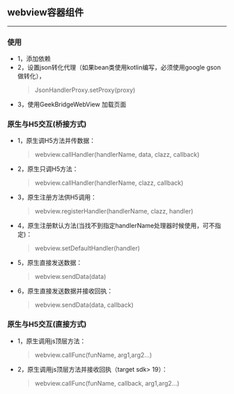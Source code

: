 
## webview容器组件
---

 ### **使用**
* 1，添加依赖
* 2，设置json转化代理（如果bean类使用kotlin编写，必须使用google gson做转化），
  > JsonHandlerProxy.setProxy(proxy)
* 3，使用GeekBridgeWebView 加载页面

 ### **原生与H5交互(桥接方式)**
* 1，原生调H5方法并传数据：
  > webview.callHandler(handlerName, data, clazz, callback)
* 2，原生只调H5方法：
  > webview.callHandler(handlerName, clazz, callback)
* 3，原生注册方法供H5调用：
  > webview.registerHandler(handlerName, clazz, handler)
* 4，原生注册默认方法(当找不到指定handlerName处理器时候使用，可不指定)：
  > webview.setDefaultHandler(handler) 

* 5，原生直接发送数据：
  > webview.sendData(data)
* 6，原生直接发送数据并接收回执：
  > webview.sendData(data, callback)

 ### **原生与H5交互(直接方式)** 
* 1，原生调用js顶层方法： 

  > webview.callFunc(funName, arg1,arg2...) 
* 2，原生调用js顶层方法并接收回执（target sdk> 19）： 
  > webview.callFunc(funName, callback, arg1,arg2...) 
